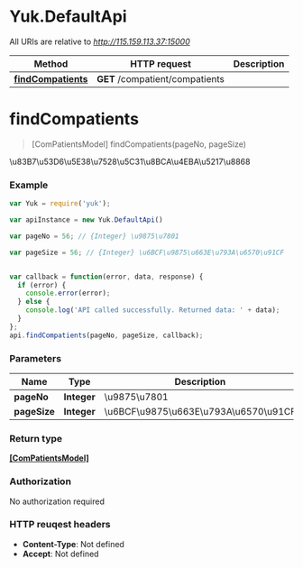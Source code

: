 # Yuk.DefaultApi

All URIs are relative to *http://115.159.113.37:15000*

Method | HTTP request | Description
------------- | ------------- | -------------
[**findCompatients**](DefaultApi.md#findCompatients) | **GET** /compatient/compatients | 


<a name="findCompatients"></a>
# **findCompatients**
> [ComPatientsModel] findCompatients(pageNo, pageSize)



\u83B7\u53D6\u5E38\u7528\u5C31\u8BCA\u4EBA\u5217\u8868

### Example
```javascript
var Yuk = require('yuk');

var apiInstance = new Yuk.DefaultApi()

var pageNo = 56; // {Integer} \u9875\u7801

var pageSize = 56; // {Integer} \u6BCF\u9875\u663E\u793A\u6570\u91CF


var callback = function(error, data, response) {
  if (error) {
    console.error(error);
  } else {
    console.log('API called successfully. Returned data: ' + data);
  }
};
api.findCompatients(pageNo, pageSize, callback);
```

### Parameters

Name | Type | Description  | Notes
------------- | ------------- | ------------- | -------------
 **pageNo** | **Integer**| \u9875\u7801 | 
 **pageSize** | **Integer**| \u6BCF\u9875\u663E\u793A\u6570\u91CF | 

### Return type

[**[ComPatientsModel]**](ComPatientsModel.md)

### Authorization

No authorization required

### HTTP reuqest headers

 - **Content-Type**: Not defined
 - **Accept**: Not defined

